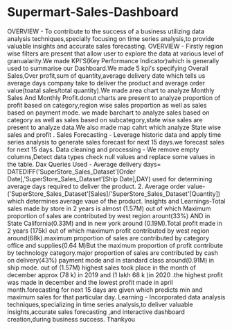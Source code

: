# Supermart-Sales-Dashboard
OVERVIEW - To contribute to the success of a business utilizing data analysis techniques,specially focusing on time series analysis,to provide valuable insights and accurate sales forecasting.
OVERVIEW - Firstly region wise filters are present that allow user to explore the data at various level of granualarity.We made KPI'S(Key Performance Indicator)which is generally used to summarise our Dashboard.We made 5 kpi's specifying Overall Sales,Over profit,sum of quantity,average delivery date which tells us average days company take to deliver the product and average order value(toatal sales/total quantity).We made area chart to analyze Monthly Sales And Monthly Profit.donut charts are present to analyze proportion of profit based on category,region wise sales proportion as well as sales based on payment mode.
we made barchart to analyze sales based on category as well as sales based on subcategory,state wise sales are present to analyze data.We also made map cahrt which analyze State wise sales and profit .
Sales Forecasting - Leverage historic data and apply time series analysis to generate sales forecast for next 15 days.we forecast sales for next 15 days.
Data cleaning and processing - We remove empty columns,Detect data types check null values and replace some values in the table.
Dax Queries Used - Average delivery days= DATEDIFF('SuperStore_Sales_Dataset'[Order Date],'SuperStore_Sales_Dataset'[Ship Date],DAY) used for determining average days required to deliver the product.
2. Average order value- ('SuperStore_Sales_Dataset'[Sales]/'SuperStore_Sales_Dataset'[Quantity]) which determines average vaue of the product.
Insights and Learnings-Total sales made by store in 2 years  is almost (1.57M) out of which Maximum proportion of sales are contributed by west region arount(33%) AND in State California(0.33M) and in new york around (0.19M).Total profit made in 2 years (175k) out of which maximum profit contributed by west region around(68k).maximum proportion of sales are contributed by  category office and supplies(0.64 M)But the maximum proportion of profit contribute by technology category.major proportion of sales are contributed by cash on delivery(43%) payment mode and in standard class around(0.91M) in ship mode.
out of (1.57M) highest sales took place in the month of december approx (78 k) in 2019 and (1 lakh 68 k )in 2020 .the highest profit was made in december and the lowest profit made in april month.forecasting for next 15 days are given which predicts min and maximum sales for that particular day.
Learning - Incorporated data analysis techniques,specializing in time series analysis,to deliver valuable insights,accurate sales forecasting ,and interactive dashboard creation,during business success.
Thankyou
